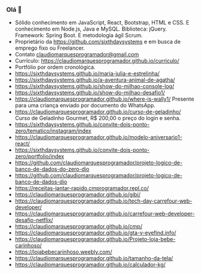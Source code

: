 ### Olá 👋
- Sólido conhecimento em JavaScript, React, Bootstrap, HTML e CSS. E conhecimento em Node.js, Java e MySQL. Biblioteca: jQuery. Framework: Spring Boot. E metodologia ágil Scrum.
- Proprietário da https://github.com/sixthdaysystems e em busca de emprego fixo ou Freelancer.
- Contato claudiomarquesprogramador@gmail.com
- Currículo: https://claudiomarquesprogramador.github.io/curriculo/
- Portfólio por ordem cronológica.
- https://sixthdaysystems.github.io/maria-julia-e-estrelinha/
- https://sixthdaysystems.github.io/a-aventura-animal-de-agatha/
- https://sixthdaysystems.github.io/show-do-milhao-console-log/
- https://sixthdaysystems.github.io/show-do-milhao-desafio1/
- https://claudiomarquesprogramador.github.io/where-is-wally1/ Presente para uma criança enviado por documento do WhatsApp.
- https://claudiomarquesprogramador.github.io/curso-de-geladinho/ Curso de Geladinho Gourmet, R$ 200,00 o preço do login e senha.
- https://sixthdaysystems.github.io/convite-dois-ponto-zero/tematico/instagram/index
- https://claudiomarquesprogramador.github.io/modelo-aniversario1-react/
- https://sixthdaysystems.github.io/convite-dois-ponto-zero/portfolio/index
- https://github.com/claudiomarquesprogramador/projeto-logico-de-banco-de-dados-do-zero-dio
- https://github.com/claudiomarquesprogramador/projeto-logico-de-banco-de-dados-dio
- https://receitas-jantar-rapido.cmprogramador.repl.co/
- https://claudiomarquesprogramador.github.io/gibi/
- https://claudiomarquesprogramador.github.io/tech-day-carrefour-web-developer/
- https://claudiomarquesprogramador.github.io/carrefour-web-developer-desafio-netflix/
- https://claudiomarquesprogramador.github.io/cmp/
- https://claudiomarquesprogramador.github.io/gta-v-eyefind.info/
- https://claudiomarquesprogramador.github.io/Projeto-loja-bebe-carinhoso/
- https://lojabebecarinhoso.weebly.com/
- https://claudiomarquesprogramador.github.io/tamanho-da-tela/
- https://claudiomarquesprogramador.github.io/calculador-kg/
<!--
**claudiomarquesprogramador/claudiomarquesprogramador** is a ✨ _special_ ✨ repository because its `README.md` (this file) appears on your GitHub profile.

Here are some ideas to get you started:

- 🔭 I’m currently working on ...
- 🌱 I’m currently learning ...
- 👯 I’m looking to collaborate on ...
- 🤔 I’m looking for help with ...
- 💬 Ask me about ...
- 📫 How to reach me: ...
- 😄 Pronouns: ...
- ⚡ Fun fact: ...
-->
